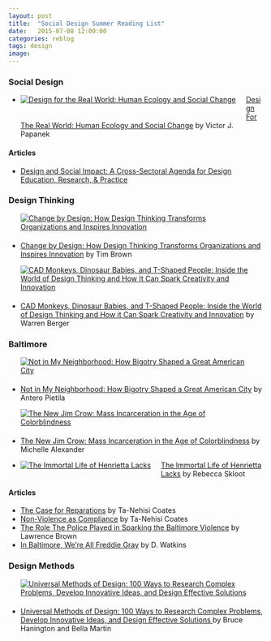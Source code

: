 ```yaml
---
layout: post
title:  "Social Design Summer Reading List"
date:   2015-07-08 12:00:00
categories: reblog
tags: design
image: 
---
```


<style>
.book-jacket {
float: left;
margin: 0 20px 20px 0;
}
.post-entry li, .post-entry ul {
clear: both;
list-style-type: none;
}
</style>

<h3>Social Design</h3>

<ul class="clearfix">
<li>
<a class="book-jacket" href="https://www.goodreads.com/book/show/190560.Design_for_the_Real_World?utm_medium=api&amp;utm_source=blog_book"><img alt="Design for the Real World: Human Ecology and Social Change" src="https://d.gr-assets.com/books/1296813175m/190560.jpg" /></a>

<a href="https://www.goodreads.com/book/show/190560.Design_for_the_Real_World" target="_blank">Design For The Real World: Human Ecology and Social Change</a>
by Victor J. Papanek 
</li>
</ul>
<h4>Articles</h4>
<ul class="clearfix">
<li>
<a href="http://arts.gov/sites/default/files/Design-and-Social-Impact.pdf" target="_blank">Design and Social Impact: A Cross-Sectoral Agenda for Design Education, Research, & Practice</a>
</li>
</ul>

<h3>Design Thinking</h3>
<ul class="clearfix">
<li>
<a class="book-jacket" href="https://www.goodreads.com/book/show/6671664-change-by-design?utm_medium=api&amp;utm_source=blog_book"><img alt="Change by Design: How Design Thinking Transforms Organizations and Inspires Innovation" src="https://d.gr-assets.com/books/1348453734m/6671664.jpg" /></a>

<a href="https://www.goodreads.com/book/show/6671664-change-by-design" target="_blank">Change by Design: How Design Thinking Transforms Organizations and Inspires Innovation</a>
by Tim Brown 
</li>
<li>
<a class="book-jacket" href="https://www.goodreads.com/book/show/9259048-cad-monkeys-dinosaur-babies-and-t-shaped-people?utm_medium=api&amp;utm_source=blog_book"><img alt="CAD Monkeys, Dinosaur Babies, and T-Shaped People: Inside the World of Design Thinking and How It Can Spark Creativity and Innovation" src="https://d.gr-assets.com/books/1348779430m/9259048.jpg" /></a>

<a href="https://www.goodreads.com/book/show/9259048-cad-monkeys-dinosaur-babies-and-t-shaped-people" target="_blank">CAD Monkeys, Dinosaur Babies, and T-Shaped People: Inside the World of Design Thinking and How it Can Spark Creativity and Innovation</a>
by Warren Berger
</li>
</ul>

<h3>Baltimore</h3>
<ul class="clearfix">
<li>
<a class="book-jacket" href="https://www.goodreads.com/book/show/7489945-not-in-my-neighborhood?utm_medium=api&amp;utm_source=blog_book"><img alt="Not in My Neighborhood: How Bigotry Shaped a Great American City" src="https://d.gr-assets.com/books/1348841142m/7489945.jpg" /></a>

<a href="https://www.goodreads.com/book/show/7489945-not-in-my-neighborhood" target="_blank">Not in My Neighborhood: How Bigotry Shaped a Great American City</a> 
by Antero Pietila 
</li>
<li>
<a class="book-jacket" href="https://www.goodreads.com/book/show/6792458-the-new-jim-crow?utm_medium=api&amp;utm_source=blog_book"><img alt="The New Jim Crow: Mass Incarceration in the Age of Colorblindness" src="https://d.gr-assets.com/books/1328751532m/6792458.jpg" /></a>

<a href="https://www.goodreads.com/book/show/6792458-the-new-jim-crow" target="_blank">The New Jim Crow: Mass Incarceration in the Age of Colorblindness</a>
by Michelle Alexander 
</li>
<li>
<a class="book-jacket" href="https://www.goodreads.com/book/show/6493208-the-immortal-life-of-henrietta-lacks?utm_medium=api&amp;utm_source=blog_book"><img alt="The Immortal Life of Henrietta Lacks" src="https://d.gr-assets.com/books/1327878144m/6493208.jpg" /></a>

<a href="https://www.goodreads.com/book/show/6493208-the-immortal-life-of-henrietta-lacks" target="_blank">The Immortal Life of Henrietta Lacks</a>
by Rebecca Skloot 
</li>
</ul>
<h4>Articles</h4>
<ul class="clearfix">
<li>
<a href="http://www.theatlantic.com/features/archive/2014/05/the-case-for-reparations/361631/" target="_blank">The Case for Reparations</a> by Ta-Nehisi Coates
</li>
<li>
<a href="http://www.theatlantic.com/politics/archive/2015/04/nonviolence-as-compliance/391640/?utm_source=SFTwitter&mc_cid=8d168b6833&mc_eid=032be824aa" target="_blank">Non-Violence as Compliance</a> by Ta-Nehisi Coates
</li>
<li>
<a href="http://talkingpointsmemo.com/cafe/the-role-the-police-played-in-sparking-the-baltimore-violence?mc_cid=8d168b6833&mc_eid=032be824aa" target="_blank">The Role The Police Played in Sparking the Baltimore Violence</a> by Lawrence Brown
</li>
<li>
<a href="http://www.nytimes.com/2015/04/29/opinion/in-baltimore-were-all-freddie-gray.html?_r=3" target="_blank">In Baltimore, We’re All Freddie Gray</a> by D. Watkins
</li>
</ul>
<h3>Design Methods</h3>

<ul class="clearfix">
<li>
<a class="book-jacket" href="https://www.goodreads.com/book/show/11698359-universal-methods-of-design?utm_medium=api&amp;utm_source=blog_book"><img alt="Universal Methods of Design: 100 Ways to Research Complex Problems, Develop Innovative Ideas, and Design Effective Solutions" src="https://d.gr-assets.com/books/1344683703m/11698359.jpg" /></a>

<a href="https://www.goodreads.com/book/show/11698359-universal-methods-of-design" target="_blank">Universal Methods of Design: 100 Ways to Research Complex Problems, Develop Innovative Ideas, and Design Effective Solutions 
</a>by Bruce Hanington and Bella Martin 
</li>
</ul>